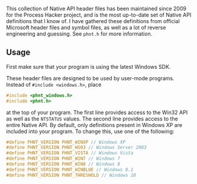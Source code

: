 This collection of Native API header files has been maintained since 2009 for the Process Hacker project, and is the most up-to-date set of Native API definitions that I know of. I have gathered these definitions from official Microsoft header files and symbol files, as well as a lot of reverse engineering and guessing. See `phnt.h` for more information.

## Usage

First make sure that your program is using the latest Windows SDK.

These header files are designed to be used by user-mode programs. Instead of `#include <windows.h>`, place

```c
#include <phnt_windows.h>
#include <phnt.h>
```

at the top of your program. The first line provides access to the Win32 API as well as the `NTSTATUS` values. The second line provides access to the entire Native API. By default, only definitions present in Windows XP are included into your program. To change this, use one of the following:

```c
#define PHNT_VERSION PHNT_WINXP // Windows XP
#define PHNT_VERSION PHNT_WS03 // Windows Server 2003
#define PHNT_VERSION PHNT_VISTA // Windows Vista
#define PHNT_VERSION PHNT_WIN7 // Windows 7
#define PHNT_VERSION PHNT_WIN8 // Windows 8
#define PHNT_VERSION PHNT_WINBLUE // Windows 8.1
#define PHNT_VERSION PHNT_THRESHOLD // Windows 10
```
